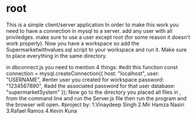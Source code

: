 # root
 This is a simple client/server application
 In order to make this work you need to have a connection in mysql to a server.
 add any user with all priviledges. make sure to use a user except root (for some reason it doesn't work properly).
Now you have a workspace so add the Supermarketwithvalues.sql script to your workspace and run it.
Make sure to place everything in the same directory.

in dbconnect.js you need to mention 4 things:
#edit this function
const connection = mysql.createConnection({
    host: "localhost",
    user: "USERNAME",           #enter user you created for workspace
    password: "1234567890",     #add the associated password for that user
    database: "supermarketSystem"
});
Now go to the directory you placed all files in , from the command line and run the Server.js file
then run the program and the browser will open.
#project by:
1.Vinaydeep Singh
2.Mir Hamza Nasiri
3.Rafael Ramos
4.Kevin Kuna

